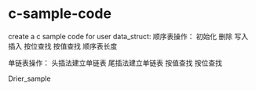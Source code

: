 # c-sample-code
create a c sample code for user
data_struct:
  顺序表操作：
  初始化
  删除
  写入
  插入
  按位查找
  按值查找
  顺序表长度
  
  单链表操作：
  头插法建立单链表
  尾插法建立单链表
  按值查找
  按位查找
  
Drier_sample
